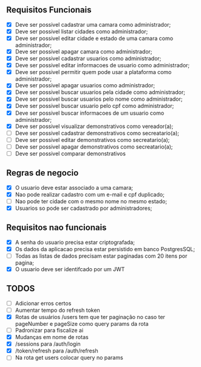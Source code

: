 
## Requisitos Funcionais
- [X] Deve ser possivel cadastrar uma camara como administrador;
- [X] Deve ser possivel listar cidades como administrador;
- [X] Deve ser possivel editar cidade e estado de uma camara como administrador;
- [X] Deve ser possivel apagar camara como administrador;
- [X] Deve ser possivel cadastrar usuarios como administrador;
- [X] Deve ser possivel editar informacoes de usuario como administrador;
- [X] Deve ser possivel permitir quem pode usar a plataforma como administrador;
- [X] Deve ser possivel apagar usuarios como administrador;
- [X] Deve ser possivel buscar usuarios pela cidade como administrador;
- [X] Deve ser possivel buscar usuarios pelo nome como administrador;
- [X] Deve ser possivel buscar usuario pelo cpf como administrador;
- [X] Deve ser possivel buscar informacoes de um usuario como administrador;
- [X] Deve ser possivel visualizar demonstrativos como vereador(a);
- [ ] Deve ser possivel cadastrar demonstrativos como secreatario(a);
- [ ] Deve ser possivel editar demonstrativos como secreatario(a);
- [ ] Deve ser possivel apagar demonstrativos como secreatario(a);
- [ ] Deve ser possivel comparar demonstrativos

## Regras de negocio

- [X] O usuario deve estar associado a uma camara;
- [X] Nao pode realizar cadastro com um e-mail e cpf duplicado;
- [ ] Nao pode ter cidade com o mesmo nome no mesmo estado;
- [X] Usuarios so pode ser cadastrado por administradores;

## Requisitos nao funcionais

- [X] A senha do usuario precisa estar criptografada;
- [X] Os dados da aplicacao precisa estar persistido em banco PostgresSQL;
- [ ] Todas as listas de dados precisam estar paginadas com 20 itens por pagina;
- [X] O usuario deve ser identifcado por um JWT

## TODOS

- [ ] Adicionar erros certos
- [ ] Aumentar tempo do refresh token
- [X] Rotas de usuários /users tem que ter paginação no caso ter pageNumber e pageSize como query params da rota
- [ ] Padronizar para fiscalize ai
- [X] Mudanças em nome de rotas
- [X] /sessions para /auth/login
- [X] /token/refresh para /auth/refresh
- [ ] Na rota get users colocar query no params